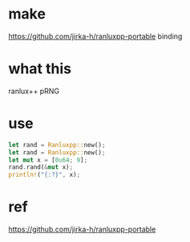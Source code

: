 # make
https://github.com/jirka-h/ranluxpp-portable binding
# what this
ranlux++ pRNG

# use
```rust
let rand = Ranluxpp::new();
let rand = Ranluxpp::new();
let mut x = [0u64; 9];
rand.rand(&mut x);
println!("{:?}", x);
```

# ref
https://github.com/jirka-h/ranluxpp-portable
